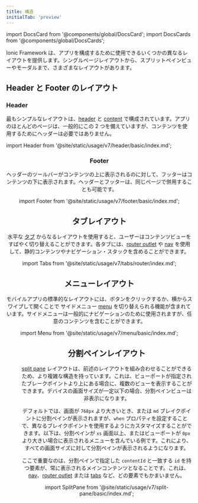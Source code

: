 ```yaml
---
title: 構造
initialTab: 'preview'
---
```


import DocsCard from '@components/global/DocsCard';
import DocsCards from '@components/global/DocsCards';

<head>
  <title>レイアウトの構成 | Structures for Content Layout on Ionic Apps</title>
  <meta
    name="description"
    content="Ionic provides several different layouts that can be used to structure an app and its content—from single page layouts, to split pane views and modals."
  />
</head>

Ionic Framework は、アプリを構成するために使用できるいくつかの異なるレイアウトを提供します。シングルページレイアウトから、スプリットペインビューやモーダルまで、さまざまなレイアウトがあります。

## Header と Footer のレイアウト

### Header

最もシンプルなレイアウトは、[header](../api/header.md) と [content](../api/content.md) で構成されています。アプリのほとんどのページは、一般的にこの 2 つを備えていますが、コンテンツを使用するためにヘッダーは必要ではありません。

import Header from '@site/static/usage/v7/header/basic/index.md';

<Header />

### Footer

ヘッダーのツールバーがコンテンツの上に表示されるのに対して、フッターはコンテンツの下に表示されます。ヘッダーとフッターは、同じページで併用することも可能です。

import Footer from '@site/static/usage/v7/footer/basic/index.md';

<Footer />

## タブレイアウト

水平な [タブ](../api/tabs.md) からなるレイアウトを使用すると、ユーザーはコンテンツビューをすばやく切り替えることができます。各タブには、[router outlet](../api/router-outlet.md) や [nav](../api/nav.md) を使用して、静的コンテンツやナビゲーション・スタックを含めることができます。

import Tabs from '@site/static/usage/v7/tabs/router/index.md';

<Tabs />

## メニューレイアウト

モバイルアプリの標準的なレイアウトには、ボタンをクリックするか、横からスワイプして開くことで サイドメニュー [menu](../api/menu.md) を切り替えられる機能が含まれています。サイドメニューは一般的にナビゲーションのために使用されますが、任意のコンテンツを含むことができます。

import Menu from '@site/static/usage/v7/menu/basic/index.md';

<Menu />

## 分割ペインレイアウト

[split pane](../api/split-pane.md) レイアウトは、前述のレイアウトを組み合わせることができるため、より複雑な構造を持っています。これは、ビューポートが指定されたブレークポイントより上にある場合に、複数のビューを表示することができます。デバイスの画面サイズが一定以下の場合、分割ペインビューは非表示になります。

デフォルトでは、画面が `768px` より大きいとき、または `md` ブレイクポイントに分割ペインが表示されますが、`when` プロパティを設定することで、異なるブレイクポイントを使用するようにカスタマイズすることができます。以下は、分割ペインが `xs` 画面以上、またはビューポートが `0px` より大きい場合に表示されるメニューを含んでいる例です。これにより、すべての画面サイズに対して分割ペインが表示されるようになります。

ここで重要なのは、分割ペインで指定した `contentId` と一致する `id` を持つ要素が、常に表示されるメインコンテンツとなることです。これは、[nav](../api/nav.md)、[router outlet](../api/router-outlet.md) または [tabs](../api/tabs.md) など、どの要素でもかまいません。

import SplitPane from '@site/static/usage/v7/split-pane/basic/index.md';

<SplitPane />
